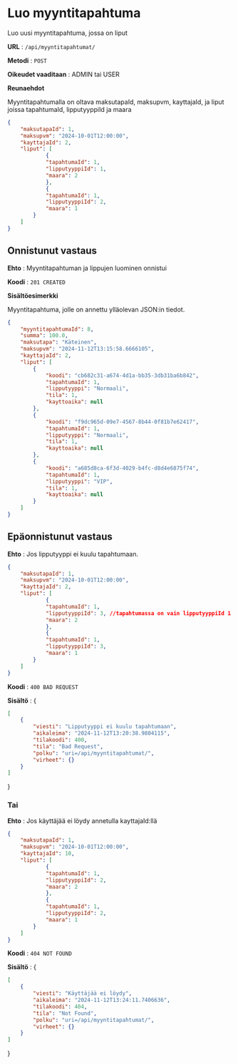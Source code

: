 # Luo myyntitapahtuma

Luo uusi myyntitapahtuma, jossa on liput

**URL** : `/api/myyntitapahtumat/`

**Metodi** : `POST`

**Oikeudet vaaditaan** : ADMIN tai USER

**Reunaehdot**

Myyntitapahtumalla on oltava maksutapaId, maksupvm, kayttajaId, ja liput joissa tapahtumaId, lipputyyppiId ja maara

```json
{
    "maksutapaId": 1,
    "maksupvm": "2024-10-01T12:00:00",
    "kayttajaId": 2,
    "liput": [
            {
            "tapahtumaId": 1,
            "lipputyyppiId": 1,
            "maara": 2
            },
            {
            "tapahtumaId": 1,
            "lipputyyppiId": 2,
            "maara": 1
        }
    ]
}
```

## Onnistunut vastaus

**Ehto** : Myyntitapahtuman ja lippujen luominen onnistui

**Koodi** : `201 CREATED`

**Sisältöesimerkki**

Myyntitapahtuma, jolle on annettu ylläolevan JSON:in tiedot.

```json
{
    "myyntitapahtumaId": 8,
    "summa": 100.0,
    "maksutapa": "Käteinen",
    "maksupvm": "2024-11-12T13:15:58.6666105",
    "kayttajaId": 2,
    "liput": [
        {
            "koodi": "cb682c31-a674-4d1a-bb35-3db31ba6b842",
            "tapahtumaId": 1,
            "lipputyyppi": "Normaali",
            "tila": 1,
            "kayttoaika": null
        },
        {
            "koodi": "f9dc965d-09e7-4567-8b44-0f81b7e62417",
            "tapahtumaId": 1,
            "lipputyyppi": "Normaali",
            "tila": 1,
            "kayttoaika": null
        },
        {
            "koodi": "a685d8ca-6f3d-4029-b4fc-d8d4e6875f74",
            "tapahtumaId": 1,
            "lipputyyppi": "VIP",
            "tila": 1,
            "kayttoaika": null
        }
    ]
}
```

## Epäonnistunut vastaus

**Ehto** : Jos lipputyyppi ei kuulu tapahtumaan.

```json
{
    "maksutapaId": 1,
    "maksupvm": "2024-10-01T12:00:00",
    "kayttajaId": 2,
    "liput": [
            {
            "tapahtumaId": 1,
            "lipputyyppiId": 3, //tapahtumassa on vain lipputyyppiId 1 ja 2
            "maara": 2
            },
            {
            "tapahtumaId": 1,
            "lipputyyppiId": 3,
            "maara": 1
        }
    ]
}
```

**Koodi** : `400 BAD REQUEST`

**Sisältö** : {

```json
[
    {
        "viesti": "Lipputyyppi ei kuulu tapahtumaan",
        "aikaleima": "2024-11-12T13:20:38.9804115",
        "tilakoodi": 400,
        "tila": "Bad Request",
        "polku": "uri=/api/myyntitapahtumat/",
        "virheet": {}
    }
]
```
}

### Tai

**Ehto** : Jos käyttäjää ei löydy annetulla kayttajaId:llä


```json
{
    "maksutapaId": 1,
    "maksupvm": "2024-10-01T12:00:00",
    "kayttajaId": 10,
    "liput": [
            {
            "tapahtumaId": 1,
            "lipputyyppiId": 2,
            "maara": 2
            },
            {
            "tapahtumaId": 1,
            "lipputyyppiId": 2,
            "maara": 1
        }
    ]
}
```

**Koodi** : `404 NOT FOUND`

**Sisältö** : {

```json
[
    {
        "viesti": "Käyttäjää ei löydy",
        "aikaleima": "2024-11-12T13:24:11.7406636",
        "tilakoodi": 404,
        "tila": "Not Found",
        "polku": "uri=/api/myyntitapahtumat/",
        "virheet": {}
    }
]
```
}
